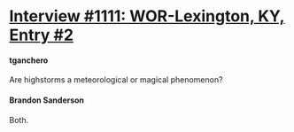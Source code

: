 # [Interview #1111: WOR-Lexington, KY, Entry #2](https://www.theoryland.com/intvmain.php?i=1111#2)

#### tganchero

Are highstorms a meteorological or magical phenomenon?

#### Brandon Sanderson

Both.

